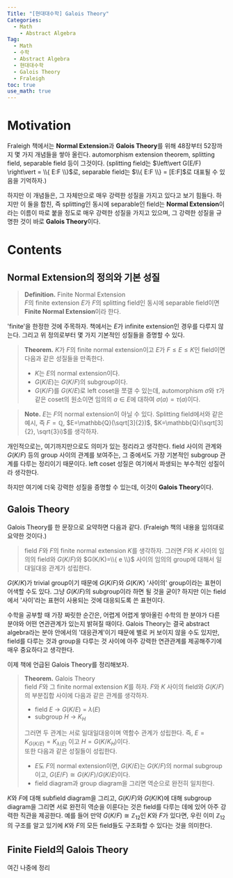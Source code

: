 ```yaml
---
Title: "[현대대수학] Galois Theory"
Categories:
  - Math
    - Abstract Algebra
Tag:
  - Math
  - 수학
  - Abstract Algebra
  - 현대대수학
  - Galois Theory
  - Fraleigh
toc: true
use_math: true
---
```


# Motivation

Fraleigh 책에서는 **Normal Extension**과 **Galois Theory**를 위해 48장부터 52장까지 몇 가지 개념들을 쌓아 올린다. automorphism extension theorem, splitting field, separable field 등이 그것이다. (splitting field는 $\left\vert G(E/F) \right\vert = \\{ E:F \\}$로, separable field는 $\\{ E:F \\} = [E:F]$로 대표될 수 있음을 기억하자.)

하지만 이 개념들은, 그 자체만으로 매우 강력한 성질을 가지고 있다고 보기 힘들다. 하지만 이 둘을 합친, 즉 splitting인 동시에 separable인 field는 **Normal Extension**이라는 이름이 따로 붙을 정도로 매우 강력한 성질을 가지고 있으며, 그 강력한 성질을 규명한 것이 바로 **Galois Theory**이다.

# Contents

## Normal Extension의 정의와 기본 성질

> **Definition.** Finite Normal Extension  
> $F$의 finite extension $E$가 $F$의 splitting field인 동시에 separable field이면 **Finite Normal Extension**이라 한다.

'finite'을 한정한 것에 주목하자. 책에서는 $E$가 infinite extension인 경우를 다루지 않는다. 그리고 위 정의로부터 몇 가지 기본적인 성질들을 증명할 수 있다.

> **Theorem.**
> $K$가 $F$의 finite normal extension이고 $E$가 $F \le E \le K$인 field이면 다음과 같은 성질들을 만족한다.
> - $K$는 $E$의 normal extension이다.
> - $G(K/E)$는 $G(K/F)$의 subgroup이다.
> - $G(K/F)$를 $G(K/E)$로 left coset을 쪼갤 수 있는데, automorphism $\sigma$와 $\tau$가 같은 coset의 원소이면 임의의 $a \in E$에 대하여 $\sigma(a) = \tau(a)$이다.

> **Note.** $E$는 $F$의 normal extension이 아닐 수 있다. Splitting field에서와 같은 예시, 즉 $F = \mathbb{Q}$, $E=\mathbb{Q}(\sqrt[3]{2})$, $K=\mathbb{Q}(\sqrt[3]{2}, \sqrt{3}i)$를 생각하자.

개인적으로는, 여기까지만으로도 의미가 있는 정리라고 생각한다. field 사이의 관계와 $G(K/F)$ 등의 group 사이의 관계를 보여주는, 그 중에서도 가장 기본적인 subgroup 관계를 다루는 정리이기 때문이다. left coset 성질은 여기에서 파생되는 부수적인 성질이라 생각한다.

하지만 여기에 더욱 강력한 성질을 증명할 수 있는데, 이것이 **Galois Theory**이다.

## Galois Theory

Galois Theory를 한 문장으로 요약하면 다음과 같다. (Fraleigh 책의 내용을 임의대로 요약한 것이다.)
> field $F$와 $F$의 finite normal extension $K$를 생각하자. 그러면 $F$와 $K$ 사이의 임의의 field와 $G(K/F)$와 $G(K/K)=\\{ e \\}$ 사이의 임의의 group에 대해서 일대일대응 관계가 성립한다.

$G(K/K)$가 trivial group이기 때문에 $G(K/F)$와 $G(K/K)$ '사이의' group이라는 표현이 어색할 수도 있다. 그냥 $G(K/F)$의 subgroup이라 하면 될 것을 굳이? 하지만 이는 field에서 '사이'라는 표현이 사용되는 것에 대응되도록 쓴 표현이다.

수학을 공부할 때 가장 짜릿한 순간은, 어렵게 어렵게 쌓아올린 수학의 한 분야가 다른 분야와 어떤 연관관계가 있는지 밝혀질 때이다. Galois Theory는 결국 abstract algebra라는 분야 안에서의 '대응관계'이기 때문에 별로 커 보이지 않을 수도 있지만, field를 다루는 것과 group을 다루는 것 사이에 아주 강력한 연관관계를 제공해주기에 매우 중요하다고 생각한다. 

이제 책에 언급된 Galois Theory를 정리해보자.

> **Theorem.** Galois Theory  
> field $F$와 그 finite normal extension $K$를 하자. $F$와 $K$ 사이의 field와 $G(K/F)$의 부분집합 사이에 다음과 같은 관계를 생각하자.
> - field $E$ -> $G(K/E)$ = $\lambda(E)$
> - subgroup $H$ -> $K_{H}$
> 
> 그러면 두 관계는 서로 일대일대응이며 역함수 관계가 성립한다. 즉, $E = K_{G(K/E)} = K_{\lambda(E)}$ 이고 $H = G(K/K_{H})$이다.  
> 또한 다음과 같은 성질들이 성립한다.
> - $E$도 $F$의 normal extension이면, $G(K/E)$는 $G(K/F)$의 normal subgroup이고, $G(E/F) \cong G(K/F) / G(K/E)$이다.
> - field diagram과 group diagram을 그리면 역순으로 완전히 일치한다.

$K$와 $F$에 대해 subfield diagram을 그리고, $G(K/F)$와 $G(K/K)$에 대해 subgroup diagram을 그리면 서로 완전히 역순을 이룬다는 것은 field를 다루는 데에 있어 아주 강력한 직관을 제공한다. 예를 들어 만약 $G(K/F) \cong \mathbb{Z}_{12}$인 $K$와 $F$가 있다면, 우린 이미 $\mathbb{Z}_{12}$의 구조를 알고 있기에 $K$와 $F$의 모든 field들도 구조화할 수 있다는 것을 의미한다.

## Finite Field의 Galois Theory

여긴 나중에 정리